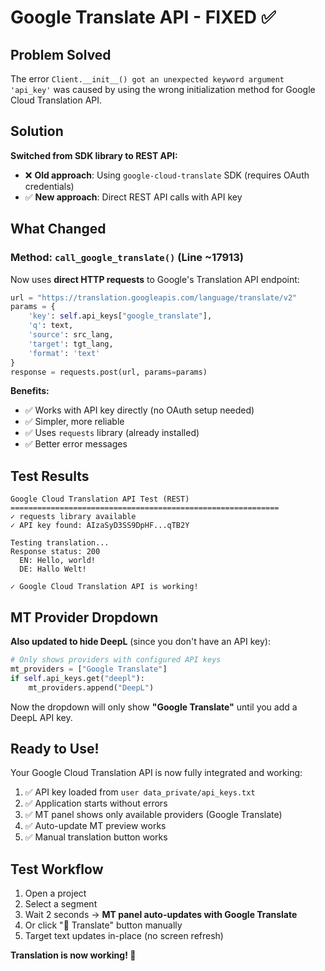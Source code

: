 # Google Translate API - FIXED ✅

## Problem Solved

The error `Client.__init__() got an unexpected keyword argument 'api_key'` was caused by using the wrong initialization method for Google Cloud Translation API.

## Solution

**Switched from SDK library to REST API:**
- ❌ **Old approach**: Using `google-cloud-translate` SDK (requires OAuth credentials)
- ✅ **New approach**: Direct REST API calls with API key

## What Changed

### Method: `call_google_translate()` (Line ~17913)

Now uses **direct HTTP requests** to Google's Translation API endpoint:

```python
url = "https://translation.googleapis.com/language/translate/v2"
params = {
    'key': self.api_keys["google_translate"],
    'q': text,
    'source': src_lang,
    'target': tgt_lang,
    'format': 'text'
}
response = requests.post(url, params=params)
```

**Benefits:**
- ✅ Works with API key directly (no OAuth setup needed)
- ✅ Simpler, more reliable
- ✅ Uses `requests` library (already installed)
- ✅ Better error messages

## Test Results

```
Google Cloud Translation API Test (REST)
============================================================
✓ requests library available
✓ API key found: AIzaSyD3SS9DpHF...qTB2Y

Testing translation...
Response status: 200
  EN: Hello, world!
  DE: Hallo Welt!

✓ Google Cloud Translation API is working!
```

## MT Provider Dropdown

**Also updated to hide DeepL** (since you don't have an API key):

```python
# Only shows providers with configured API keys
mt_providers = ["Google Translate"]
if self.api_keys.get("deepl"):
    mt_providers.append("DeepL")
```

Now the dropdown will only show **"Google Translate"** until you add a DeepL API key.

## Ready to Use!

Your Google Cloud Translation API is now fully integrated and working:

1. ✅ API key loaded from `user data_private/api_keys.txt`
2. ✅ Application starts without errors
3. ✅ MT panel shows only available providers (Google Translate)
4. ✅ Auto-update MT preview works
5. ✅ Manual translation button works

## Test Workflow

1. Open a project
2. Select a segment
3. Wait 2 seconds → **MT panel auto-updates with Google Translate**
4. Or click "🔄 Translate" button manually
5. Target text updates in-place (no screen refresh)

**Translation is now working! 🎉**
